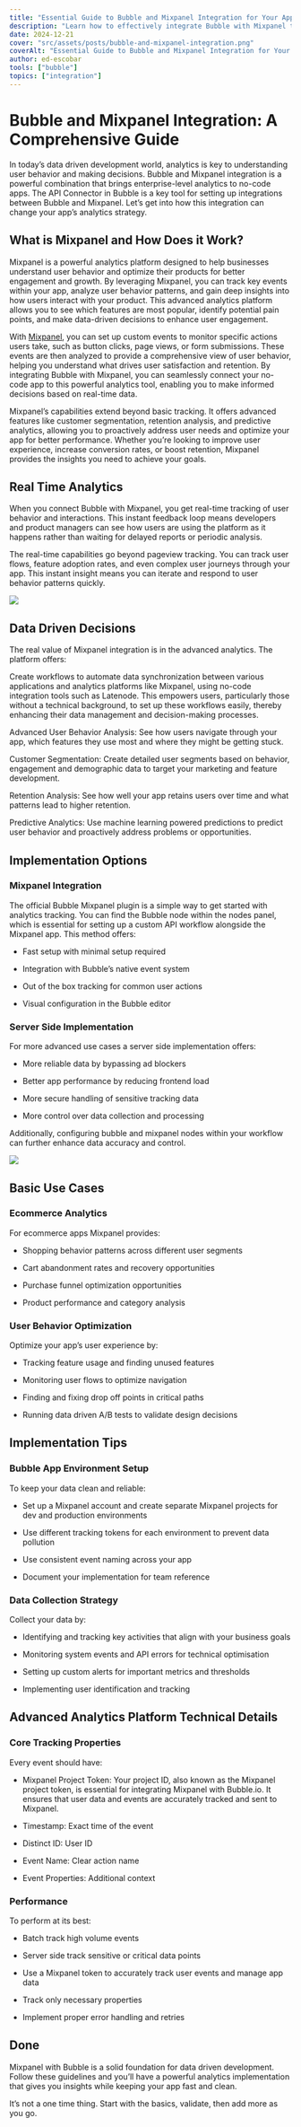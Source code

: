 ```yaml
---
title: "Essential Guide to Bubble and Mixpanel Integration for Your App"
description: "Learn how to effectively integrate Bubble with Mixpanel to enhance your app's analytics. Dive into our essential guide for step-by-step instructions!"
date: 2024-12-21
cover: "src/assets/posts/bubble-and-mixpanel-integration.png"
coverAlt: "Essential Guide to Bubble and Mixpanel Integration for Your App"
author: ed-escobar
tools: ["bubble"]
topics: ["integration"]
---
```


# Bubble and Mixpanel Integration: A Comprehensive Guide

In today’s data driven development world, analytics is key to understanding user behavior and making decisions. Bubble and Mixpanel integration is a powerful combination that brings enterprise-level analytics to no-code apps. The API Connector in Bubble is a key tool for setting up integrations between Bubble and Mixpanel. Let’s get into how this integration can change your app’s analytics strategy.

## What is Mixpanel and How Does it Work?

Mixpanel is a powerful analytics platform designed to help businesses understand user behavior and optimize their products for better engagement and growth. By leveraging Mixpanel, you can track key events within your app, analyze user behavior patterns, and gain deep insights into how users interact with your product. This advanced analytics platform allows you to see which features are most popular, identify potential pain points, and make data-driven decisions to enhance user engagement.

With [Mixpanel](https://mixpanel.com/), you can set up custom events to monitor specific actions users take, such as button clicks, page views, or form submissions. These events are then analyzed to provide a comprehensive view of user behavior, helping you understand what drives user satisfaction and retention. By integrating Bubble with Mixpanel, you can seamlessly connect your no-code app to this powerful analytics tool, enabling you to make informed decisions based on real-time data.

Mixpanel’s capabilities extend beyond basic tracking. It offers advanced features like customer segmentation, retention analysis, and predictive analytics, allowing you to proactively address user needs and optimize your app for better performance. Whether you’re looking to improve user experience, increase conversion rates, or boost retention, Mixpanel provides the insights you need to achieve your goals.

## Real Time Analytics

When you connect Bubble with Mixpanel, you get real-time tracking of user behavior and interactions. This instant feedback loop means developers and product managers can see how users are using the platform as it happens rather than waiting for delayed reports or periodic analysis.

The real-time capabilities go beyond pageview tracking. You can track user flows, feature adoption rates, and even complex user journeys through your app. This instant insight means you can iterate and respond to user behavior patterns quickly.

![](https://images.surferseo.art/f364df87-e504-4aec-8f95-348cb113ca91.png)

## Data Driven Decisions

The real value of Mixpanel integration is in the advanced analytics. The platform offers:

Create workflows to automate data synchronization between various applications and analytics platforms like Mixpanel, using no-code integration tools such as Latenode. This empowers users, particularly those without a technical background, to set up these workflows easily, thereby enhancing their data management and decision-making processes.

Advanced User Behavior Analysis: See how users navigate through your app, which features they use most and where they might be getting stuck.

Customer Segmentation: Create detailed user segments based on behavior, engagement and demographic data to target your marketing and feature development.

Retention Analysis: See how well your app retains users over time and what patterns lead to higher retention.

Predictive Analytics: Use machine learning powered predictions to predict user behavior and proactively address problems or opportunities.

## Implementation Options

### Mixpanel Integration

The official Bubble Mixpanel plugin is a simple way to get started with analytics tracking. You can find the Bubble node within the nodes panel, which is essential for setting up a custom API workflow alongside the Mixpanel app. This method offers:

- Fast setup with minimal setup required

- Integration with Bubble’s native event system

- Out of the box tracking for common user actions

- Visual configuration in the Bubble editor

### Server Side Implementation

For more advanced use cases a server side implementation offers:

- More reliable data by bypassing ad blockers

- Better app performance by reducing frontend load

- More secure handling of sensitive tracking data

- More control over data collection and processing

Additionally, configuring bubble and mixpanel nodes within your workflow can further enhance data accuracy and control.

![](https://images.surferseo.art/f3b63056-e067-4afa-834c-c1704612a500.png)

## Basic Use Cases

### Ecommerce Analytics

For ecommerce apps Mixpanel provides:

- Shopping behavior patterns across different user segments

- Cart abandonment rates and recovery opportunities

- Purchase funnel optimization opportunities

- Product performance and category analysis

### User Behavior Optimization

Optimize your app’s user experience by:

- Tracking feature usage and finding unused features

- Monitoring user flows to optimize navigation

- Finding and fixing drop off points in critical paths

- Running data driven A/B tests to validate design decisions

## Implementation Tips

### Bubble App Environment Setup

To keep your data clean and reliable:

- Set up a Mixpanel account and create separate Mixpanel projects for dev and production environments

- Use different tracking tokens for each environment to prevent data pollution

- Use consistent event naming across your app

- Document your implementation for team reference

### Data Collection Strategy

Collect your data by:

- Identifying and tracking key activities that align with your business goals

- Monitoring system events and API errors for technical optimisation

- Setting up custom alerts for important metrics and thresholds

- Implementing user identification and tracking

## Advanced Analytics Platform Technical Details

### Core Tracking Properties

Every event should have:

- Mixpanel Project Token: Your project ID, also known as the Mixpanel project token, is essential for integrating Mixpanel with Bubble.io. It ensures that user data and events are accurately tracked and sent to Mixpanel.

- Timestamp: Exact time of the event

- Distinct ID: User ID

- Event Name: Clear action name

- Event Properties: Additional context

### Performance

To perform at its best:

- Batch track high volume events

- Server side track sensitive or critical data points

- Use a Mixpanel token to accurately track user events and manage app data

- Track only necessary properties

- Implement proper error handling and retries

## Done

Mixpanel with Bubble is a solid foundation for data driven development. Follow these guidelines and you’ll have a powerful analytics implementation that gives you insights while keeping your app fast and clean.

It’s not a one time thing. Start with the basics, validate, then add more as you go.
